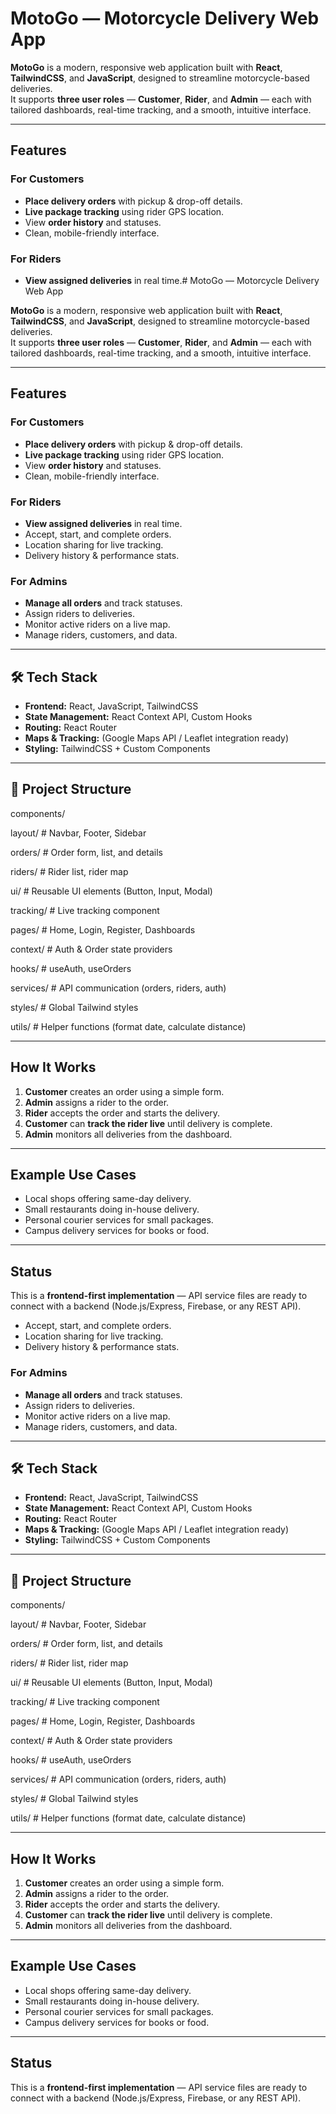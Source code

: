 #  MotoGo — Motorcycle Delivery Web App

**MotoGo** is a modern, responsive web application built with **React**, **TailwindCSS**, and **JavaScript**, designed to streamline motorcycle-based deliveries.  
It supports **three user roles** — **Customer**, **Rider**, and **Admin** — each with tailored dashboards, real-time tracking, and a smooth, intuitive interface.

---

##  Features

### **For Customers**
-  **Place delivery orders** with pickup & drop-off details.
-  **Live package tracking** using rider GPS location.
-  View **order history** and statuses.
-  Clean, mobile-friendly interface.

### **For Riders**
-  **View assigned deliveries** in real time.#  MotoGo — Motorcycle Delivery Web App

**MotoGo** is a modern, responsive web application built with **React**, **TailwindCSS**, and **JavaScript**, designed to streamline motorcycle-based deliveries.  
It supports **three user roles** — **Customer**, **Rider**, and **Admin** — each with tailored dashboards, real-time tracking, and a smooth, intuitive interface.

---

##  Features

### **For Customers**
-  **Place delivery orders** with pickup & drop-off details.
-  **Live package tracking** using rider GPS location.
-  View **order history** and statuses.
-  Clean, mobile-friendly interface.

### **For Riders**
-  **View assigned deliveries** in real time.
-  Accept, start, and complete orders.
-  Location sharing for live tracking.
-  Delivery history & performance stats.

### **For Admins**
-  **Manage all orders** and track statuses.
-  Assign riders to deliveries.
-  Monitor active riders on a live map.
-  Manage riders, customers, and data.

---

## 🛠 Tech Stack

- **Frontend:** React, JavaScript, TailwindCSS  
- **State Management:** React Context API, Custom Hooks  
- **Routing:** React Router  
- **Maps & Tracking:** (Google Maps API / Leaflet integration ready)  
- **Styling:** TailwindCSS + Custom Components  

---

## 📂 Project Structure

components/


layout/ # Navbar, Footer, Sidebar

orders/ # Order form, list, and details

riders/ # Rider list, rider map

ui/ # Reusable UI elements (Button, Input, Modal)

tracking/ # Live tracking component

pages/ # Home, Login, Register, Dashboards

context/ # Auth & Order state providers

hooks/ # useAuth, useOrders

services/ # API communication (orders, riders, auth)

styles/ # Global Tailwind styles

utils/ # Helper functions (format date, calculate distance)



---

##  How It Works

1. **Customer** creates an order using a simple form.
2. **Admin** assigns a rider to the order.
3. **Rider** accepts the order and starts the delivery.
4. **Customer** can **track the rider live** until delivery is complete.
5. **Admin** monitors all deliveries from the dashboard.

---

##  Example Use Cases
- Local shops offering same-day delivery.
- Small restaurants doing in-house delivery.
- Personal courier services for small packages.
- Campus delivery services for books or food.

---

##  Status
This is a **frontend-first implementation** — API service files are ready to connect with a backend (Node.js/Express, Firebase, or any REST API).


-  Accept, start, and complete orders.
-  Location sharing for live tracking.
-  Delivery history & performance stats.

### **For Admins**
-  **Manage all orders** and track statuses.
-  Assign riders to deliveries.
-  Monitor active riders on a live map.
-  Manage riders, customers, and data.

---

## 🛠 Tech Stack

- **Frontend:** React, JavaScript, TailwindCSS  
- **State Management:** React Context API, Custom Hooks  
- **Routing:** React Router  
- **Maps & Tracking:** (Google Maps API / Leaflet integration ready)  
- **Styling:** TailwindCSS + Custom Components  

---

## 📂 Project Structure

components/


layout/ # Navbar, Footer, Sidebar

orders/ # Order form, list, and details

riders/ # Rider list, rider map

ui/ # Reusable UI elements (Button, Input, Modal)

tracking/ # Live tracking component

pages/ # Home, Login, Register, Dashboards

context/ # Auth & Order state providers

hooks/ # useAuth, useOrders

services/ # API communication (orders, riders, auth)

styles/ # Global Tailwind styles

utils/ # Helper functions (format date, calculate distance)



---

##  How It Works

1. **Customer** creates an order using a simple form.
2. **Admin** assigns a rider to the order.
3. **Rider** accepts the order and starts the delivery.
4. **Customer** can **track the rider live** until delivery is complete.
5. **Admin** monitors all deliveries from the dashboard.

---

##  Example Use Cases
- Local shops offering same-day delivery.
- Small restaurants doing in-house delivery.
- Personal courier services for small packages.
- Campus delivery services for books or food.

---

##  Status
This is a **frontend-first implementation** — API service files are ready to connect with a backend (Node.js/Express, Firebase, or any REST API).


